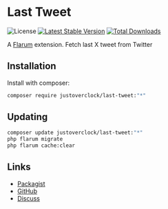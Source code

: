 # Last Tweet

![License](https://img.shields.io/badge/license-MIT-blue.svg) [![Latest Stable Version](https://img.shields.io/packagist/v/justoverclock/last-tweet.svg)](https://packagist.org/packages/justoverclock/last-tweet) [![Total Downloads](https://img.shields.io/packagist/dt/justoverclock/last-tweet.svg)](https://packagist.org/packages/justoverclock/last-tweet)

A [Flarum](http://flarum.org) extension. Fetch last X tweet from Twitter

## Installation

Install with composer:

```sh
composer require justoverclock/last-tweet:"*"
```

## Updating

```sh
composer update justoverclock/last-tweet:"*"
php flarum migrate
php flarum cache:clear
```

## Links

- [Packagist](https://packagist.org/packages/justoverclock/last-tweet)
- [GitHub](https://github.com/justoverclock/last-tweet)
- [Discuss](https://discuss.flarum.org/d/PUT_DISCUSS_SLUG_HERE)
